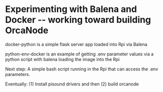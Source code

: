 # Experimenting with Balena and Docker -- working toward building OrcaNode

docker-python is a simple flask server app loaded into Rpi via Balena

python-env-docker is an example of getting .env parameter values via a 
python script with balena loading the image into the Rpi

Next step:  A simple bash script running in the Rpi that can access the .env parameters.

Eventually:  (1) Install pisound drivers and then (2) build orcanode

